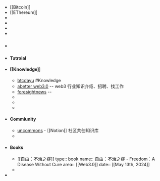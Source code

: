 - [[Bitcoin]]
- [[EThereum]]
-
-
-
-
- ###
- #### Tutroial
- #### [[Knowledge]]
	- [btcdayu](https://btcdayu.gitbook.io/dayu) #Knowledge
	- [abetter web3.0](https://abetterweb3.notion.site/abetterweb3-7ce334dcf8524cb79a5894bdd784ddb4) -- web3 行业知识介绍、招聘、找工作
	- [foresightnews](https://foresightnews.pro/) --
	-
	-
	-
- #### Commiunity
	- [uncommons](https://uncommons.notion.site/Uncommons-04ea0224d3cd4fe9b5181b6dd22d02b4) - [[Notion]] 社区共创知识库
	-
- #### Books
	- [[自由：不治之症]]
	  type:: book
	  name:: 自由：不治之症 - Freedom：A Disease Without Cure
	  area:: [[Web3.0]] 
	  date:: [[May 13th, 2024]]
	-
-